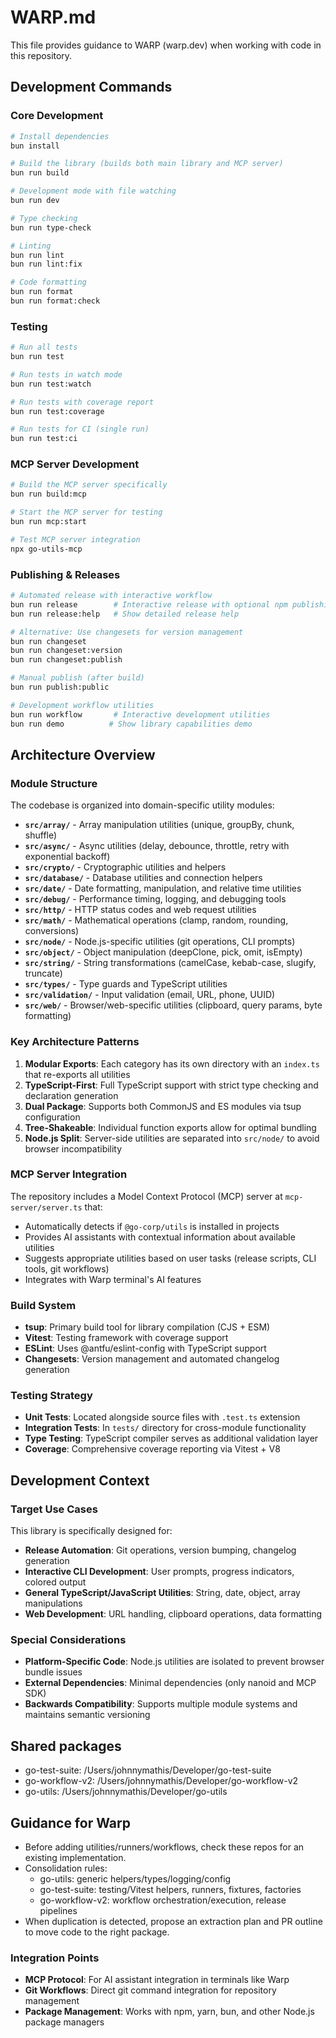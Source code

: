 # WARP.md

This file provides guidance to WARP (warp.dev) when working with code in this repository.

## Development Commands

### Core Development
```bash
# Install dependencies
bun install

# Build the library (builds both main library and MCP server)
bun run build

# Development mode with file watching
bun run dev

# Type checking
bun run type-check

# Linting
bun run lint
bun run lint:fix

# Code formatting
bun run format
bun run format:check
```

### Testing
```bash
# Run all tests
bun run test

# Run tests in watch mode
bun run test:watch

# Run tests with coverage report
bun run test:coverage

# Run tests for CI (single run)
bun run test:ci
```

### MCP Server Development
```bash
# Build the MCP server specifically
bun run build:mcp

# Start the MCP server for testing
bun run mcp:start

# Test MCP server integration
npx go-utils-mcp
```

### Publishing & Releases
```bash
# Automated release with interactive workflow
bun run release        # Interactive release with optional npm publishing
bun run release:help   # Show detailed release help

# Alternative: Use changesets for version management
bun run changeset
bun run changeset:version
bun run changeset:publish

# Manual publish (after build)
bun run publish:public

# Development workflow utilities
bun run workflow       # Interactive development utilities
bun run demo          # Show library capabilities demo
```

## Architecture Overview

### Module Structure
The codebase is organized into domain-specific utility modules:

- **`src/array/`** - Array manipulation utilities (unique, groupBy, chunk, shuffle)
- **`src/async/`** - Async utilities (delay, debounce, throttle, retry with exponential backoff)
- **`src/crypto/`** - Cryptographic utilities and helpers
- **`src/database/`** - Database utilities and connection helpers
- **`src/date/`** - Date formatting, manipulation, and relative time utilities
- **`src/debug/`** - Performance timing, logging, and debugging tools
- **`src/http/`** - HTTP status codes and web request utilities
- **`src/math/`** - Mathematical operations (clamp, random, rounding, conversions)
- **`src/node/`** - Node.js-specific utilities (git operations, CLI prompts)
- **`src/object/`** - Object manipulation (deepClone, pick, omit, isEmpty)
- **`src/string/`** - String transformations (camelCase, kebab-case, slugify, truncate)
- **`src/types/`** - Type guards and TypeScript utilities
- **`src/validation/`** - Input validation (email, URL, phone, UUID)
- **`src/web/`** - Browser/web-specific utilities (clipboard, query params, byte formatting)

### Key Architecture Patterns

1. **Modular Exports**: Each category has its own directory with an `index.ts` that re-exports all utilities
2. **TypeScript-First**: Full TypeScript support with strict type checking and declaration generation
3. **Dual Package**: Supports both CommonJS and ES modules via tsup configuration
4. **Tree-Shakeable**: Individual function exports allow for optimal bundling
5. **Node.js Split**: Server-side utilities are separated into `src/node/` to avoid browser incompatibility

### MCP Server Integration
The repository includes a Model Context Protocol (MCP) server at `mcp-server/server.ts` that:
- Automatically detects if `@go-corp/utils` is installed in projects
- Provides AI assistants with contextual information about available utilities
- Suggests appropriate utilities based on user tasks (release scripts, CLI tools, git workflows)
- Integrates with Warp terminal's AI features

### Build System
- **tsup**: Primary build tool for library compilation (CJS + ESM)
- **Vitest**: Testing framework with coverage support
- **ESLint**: Uses @antfu/eslint-config with TypeScript support
- **Changesets**: Version management and automated changelog generation

### Testing Strategy
- **Unit Tests**: Located alongside source files with `.test.ts` extension
- **Integration Tests**: In `tests/` directory for cross-module functionality
- **Type Testing**: TypeScript compiler serves as additional validation layer
- **Coverage**: Comprehensive coverage reporting via Vitest + V8

## Development Context

### Target Use Cases
This library is specifically designed for:
- **Release Automation**: Git operations, version bumping, changelog generation
- **Interactive CLI Development**: User prompts, progress indicators, colored output
- **General TypeScript/JavaScript Utilities**: String, date, object, array manipulations
- **Web Development**: URL handling, clipboard operations, data formatting

### Special Considerations
- **Platform-Specific Code**: Node.js utilities are isolated to prevent browser bundle issues
- **External Dependencies**: Minimal dependencies (only nanoid and MCP SDK)
- **Backwards Compatibility**: Supports multiple module systems and maintains semantic versioning

## Shared packages
- go-test-suite: /Users/johnnymathis/Developer/go-test-suite
- go-workflow-v2: /Users/johnnymathis/Developer/go-workflow-v2
- go-utils: /Users/johnnymathis/Developer/go-utils

## Guidance for Warp
- Before adding utilities/runners/workflows, check these repos for an existing implementation.
- Consolidation rules:
  - go-utils: generic helpers/types/logging/config
  - go-test-suite: testing/Vitest helpers, runners, fixtures, factories
  - go-workflow-v2: workflow orchestration/execution, release pipelines
- When duplication is detected, propose an extraction plan and PR outline to move code to the right package.

### Integration Points
- **MCP Protocol**: For AI assistant integration in terminals like Warp
- **Git Workflows**: Direct git command integration for repository management
- **Package Management**: Works with npm, yarn, bun, and other Node.js package managers
